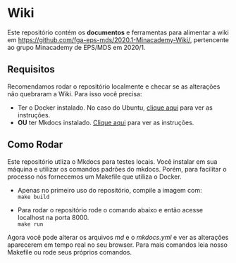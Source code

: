 # Wiki

Este repositório contém os **documentos** e ferramentas para alimentar a wiki em https://github.com/fga-eps-mds/2020.1-Minacademy-Wiki/, pertencente ao grupo Minacademy de EPS/MDS em 2020/1.

## Requisitos 
Recomendamos rodar o repositório localmente e checar se as alterações não quebraram a Wiki. Para isso você precisa:

- Ter o Docker instalado. No caso do Ubuntu, [clique aqui](https://docs.docker.com/engine/install/ubuntu/) para ver as instruções.
- **OU** ter Mkdocs instalado. [Clique aqui](https://www.mkdocs.org/) para ver as instruções.


## Como Rodar
Este repositório utliza o Mkdocs para testes locais. Você instalar em sua máquina e utilizar os comandos padrões do mkdocs. Porém, para facilitar o processo nós fornecemos um Makefile que utiliza o Docker.

* Apenas no primeiro uso do repositório, compile a imagem com:<br>
```make build```

* Para rodar o repositório rode o comando abaixo e então acesse localhost na porta 8000.<br>
```make run```

Agora você pode alterar os arquivos *md* e o *mkdocs.yml* e ver as alterações aparecerem em tempo real no seu browser. Para mais comandos leia nosso Makefile ou rode seus próprios comandos.